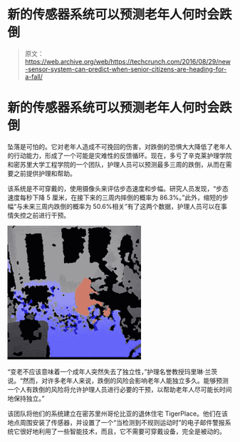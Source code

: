 # 新的传感器系统可以预测老年人何时会跌倒 

> 原文：<https://web.archive.org/web/https://techcrunch.com/2016/08/29/new-sensor-system-can-predict-when-senior-citizens-are-heading-for-a-fall/>

# 新的传感器系统可以预测老年人何时会跌倒

坠落是可怕的。它对老年人造成不可挽回的伤害，对跌倒的恐惧大大降低了老年人的行动能力，形成了一个可能是灾难性的反馈循环。现在，多亏了辛克莱护理学院和密苏里大学工程学院的一个团队，护理人员可以预测最多三周的跌倒，从而在需要之前提供护理和帮助。

该系统是不可穿戴的，使用摄像头来评估步态速度和步幅。研究人员发现，“步态速度每秒下降 5 厘米，在接下来的三周内摔倒的概率为 86.3%。”此外，缩短的步幅“与未来三周内跌倒的概率为 50.6%相关”有了这两个数据，护理人员可以在事情失控之前进行干预。

![122721_web](img/f01f3b87161e6fe6220fb99b794fe218.png)

“变老不应该意味着一个成年人突然失去了独立性，”护理名誉教授玛里琳·兰茨说。“然而，对许多老年人来说，跌倒的风险会影响老年人能独立多久。能够预测一个人有跌倒的风险将允许护理人员进行必要的干预，以帮助老年人尽可能长时间地保持独立。”

该团队将他们的系统建立在密苏里州哥伦比亚的退休住宅 TigerPlace。他们在该地点周围安装了传感器，并设置了一个“当检测到不规则运动时”的电子邮件警报系统它很好地利用了一些智能技术，而且，它不需要可穿戴设备，完全是被动的。